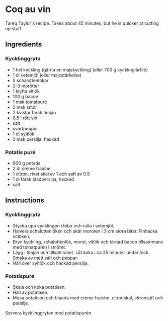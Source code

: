 # Coq au vin

Tareq Taylor's recipe. Takes about 45 minutes, but he is quicker at cutting up stuff


## Ingredients

### Kycklinggryta

* 1 hel kyckling (gärna en majskyckling) [eller 700 g kycklinglårfilé]
* 1 dl vetemjöl (eller majsstärkelse)
* 5 schalottenlökar
* 2-3 morötter
* 1 klyfta vitlök
* 100 g bacon
* 1 msk tomatpuré
* 2 msk smör
* 2 kvistar färsk timjan
* 0,5 l rött vin
* salt
* svartpeppar
* 1 dl syltlök
* 2 msk persilja, hackad

###    Potatis puré

* 600 g potatis
* 2 dl crème fraîche
* 1 citron, rivet skal av 1 och saft av 0.5
* 1 dl färsk bladpersilja, hackad
* salt

##    Instructions

###    Kycklinggryta

* Stycka upp kycklingen i bitar och rulla i vetemjöl.
* Halvera schalottenlöken och skär moroten i 3 cm stora bitar. Finhacka vitlöken.
* Bryn kyckling, schalottenlök, morot, vitlök och tärnad bacon tillsammans med tomatpurén i smöret.
* Lägg i timjan och tillsätt vinet. Låt koka i ca 25 minuter under lock. Smaka av med salt och peppar.
* Häll över syltlök och hackad persilja.

### Potatispuré

* Skala och koka potatisen.
* Häll av potatisen.
* Mosa potatisen och blanda med crème fraiche, citronskal, citronsaft och persilja.
    
Servera kycklinggrytan med potatispurén
